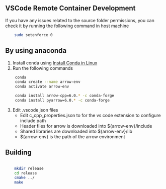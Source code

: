 ## VSCode Remote Container Development 

If you have any issues related to the source folder permissions, you can check it by running the following command in host machine

```bash
	sudo setenforce 0
```


## By using anaconda

1. Install conda using [Install Conda in Linux](https://docs.conda.io/projects/conda/en/latest/user-guide/install/linux.html) 
2. Run the following commands
   ```bash
	conda 
	conda create --name arrow-env
	conda activate arrow-env

	conda install arrow-cpp=6.0.* -c conda-forge
	conda install pyarrow=6.0.* -c conda-forge
   ``` 
3. Edit .vscode json files
	- Edit c_cpp_properties.json to for the vs code extension to configure include path
	- Header files for arrow is downloaded into ${arrow-env}/include
	- Shared libraries are downloaded into ${arrow-env}/lib
	- ${arrow-env} is the path of the arrow environment 

## Building 

```bash

	mkdir release
	cd release
	cmake ../
	make
```